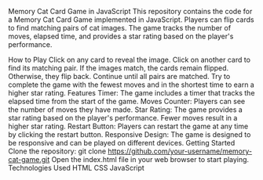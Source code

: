 
Memory Cat Card Game in JavaScript
This repository contains the code for a Memory Cat Card Game implemented in JavaScript. Players can flip cards to find matching pairs of cat images. The game tracks the number of moves, elapsed time, and provides a star rating based on the player's performance.

How to Play
Click on any card to reveal the image.
Click on another card to find its matching pair.
If the images match, the cards remain flipped. Otherwise, they flip back.
Continue until all pairs are matched.
Try to complete the game with the fewest moves and in the shortest time to earn a higher star rating.
Features
Timer: The game includes a timer that tracks the elapsed time from the start of the game.
Moves Counter: Players can see the number of moves they have made.
Star Rating: The game provides a star rating based on the player's performance. Fewer moves result in a higher star rating.
Restart Button: Players can restart the game at any time by clicking the restart button.
Responsive Design: The game is designed to be responsive and can be played on different devices.
Getting Started
Clone the repository: git clone https://github.com/your-username/memory-cat-game.git
Open the index.html file in your web browser to start playing.
Technologies Used
HTML
CSS
JavaScript
